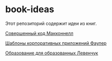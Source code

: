 # book-ideas

Этот репозиторий содержит идеи из книг.

[Совершенный код Макконнелл](https://github.com/abtv/book-ideas/blob/master/code_complete_mcconnell.md)

[Шаблоны корпоративных приложений Фаулер](https://github.com/abtv/book-ideas/blob/master/patterns_of_enterprise_application_architecture_fowler.md)

[Образование для образованных Левенчук](https://github.com/abtv/book-ideas/blob/master/education_levenchuk.md)

